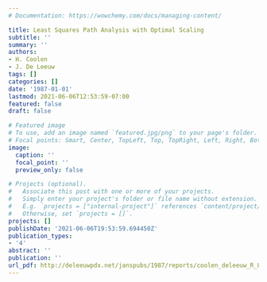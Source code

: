 ```yaml
---
# Documentation: https://wowchemy.com/docs/managing-content/

title: Least Squares Path Analysis with Optimal Scaling
subtitle: ''
summary: ''
authors:
- H. Coolen
- J. De Leeuw
tags: []
categories: []
date: '1987-01-01'
lastmod: 2021-06-06T12:53:59-07:00
featured: false
draft: false

# Featured image
# To use, add an image named `featured.jpg/png` to your page's folder.
# Focal points: Smart, Center, TopLeft, Top, TopRight, Left, Right, BottomLeft, Bottom, BottomRight.
image:
  caption: ''
  focal_point: ''
  preview_only: false

# Projects (optional).
#   Associate this post with one or more of your projects.
#   Simply enter your project's folder or file name without extension.
#   E.g. `projects = ["internal-project"]` references `content/project/deep-learning/index.md`.
#   Otherwise, set `projects = []`.
projects: []
publishDate: '2021-06-06T19:53:59.694450Z'
publication_types:
- '4'
abstract: ''
publication: ''
url_pdf: http://deleeuwpdx.net/janspubs/1987/reports/coolen_deleeuw_R_87.pdf
---
```

